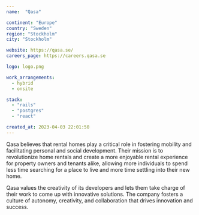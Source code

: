 ```yaml
---
name:  "Qasa"

continent: "Europe"
country: "Sweden"
region: "Stockholm"
city: "Stockholm"

website: https://qasa.se/
careers_page: https://careers.qasa.se

logo: logo.png

work_arrangements:
  - hybrid
  - onsite

stack:
  - "rails"
  - "postgres"
  - "react"

created_at: 2023-04-03 22:01:50
---
```


Qasa believes that rental homes play a critical role in fostering mobility and facilitating personal and social development. Their mission is to revolutionize home rentals and create a more enjoyable rental experience for property owners and tenants alike, allowing more individuals to spend less time searching for a place to live and more time settling into their new home.

Qasa values the creativity of its developers and lets them take charge of their work to come up with innovative solutions. The company fosters a culture of autonomy, creativity, and collaboration that drives innovation and success.
